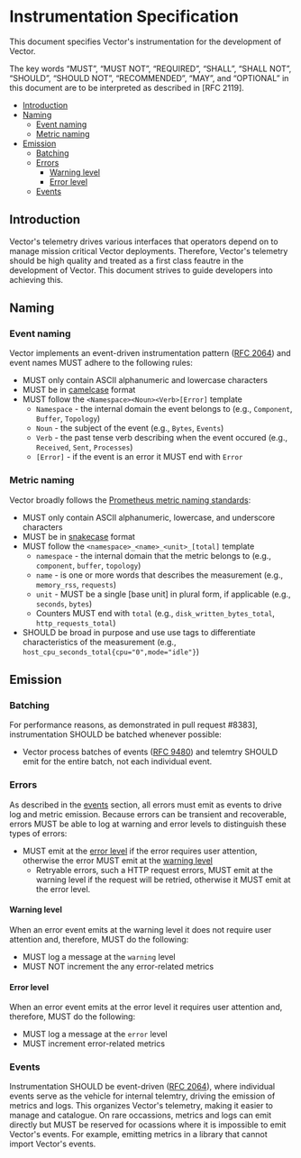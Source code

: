 # Instrumentation Specification

This document specifies Vector's instrumentation for the development of Vector.

The key words “MUST”, “MUST NOT”, “REQUIRED”, “SHALL”, “SHALL NOT”, “SHOULD”,
“SHOULD NOT”, “RECOMMENDED”, “MAY”, and “OPTIONAL” in this document are to be
interpreted as described in [RFC 2119].

<!-- MarkdownTOC autolink="true" style="ordered" indent="   " -->

- [Introduction](#introduction)
- [Naming](#naming)
  - [Event naming](#event-naming)
  - [Metric naming](#metric-naming)
- [Emission](#emission)
  - [Batching](#batching)
  - [Errors](#errors)
    - [Warning level](#warning-level)
    - [Error level](#error-level)
  - [Events](#events)

<!-- /MarkdownTOC -->

## Introduction

Vector's telemetry drives various interfaces that operators depend on to manage
mission critical Vector deployments. Therefore, Vector's telemetry should be
high quality and treated as a first class feautre in the development of Vector.
This document strives to guide developers into achieving this.

## Naming

### Event naming

Vector implements an event-driven instrumentation pattern ([RFC 2064]) and
event names MUST adhere to the following rules:

* MUST only contain ASCII alphanumeric and lowercase characters
* MUST be in [camelcase] format
* MUST follow the `<Namespace><Noun><Verb>[Error]` template
  * `Namespace` - the internal domain the event belongs to (e.g., `Component`, `Buffer`, `Topology`)
  * `Noun` - the subject of the event (e.g., `Bytes`, `Events`)
  * `Verb` - the past tense verb describing when the event occured (e.g., `Received`, `Sent`, `Processes`)
  * `[Error]` - if the event is an error it MUST end with `Error`

### Metric naming

Vector broadly follows the [Prometheus metric naming standards]:

* MUST only contain ASCII alphanumeric, lowercase, and underscore characters
* MUST be in [snakecase] format
* MUST follow the `<namespace>_<name>_<unit>_[total]` template
  * `namespace` - the internal domain that the metric belongs to (e.g., `component`, `buffer`, `topology`)
  * `name` - is one or more words that describes the measurement (e.g., `memory_rss`, `requests`)
  * `unit` - MUST be a single [base unit] in plural form, if applicable (e.g., `seconds`, `bytes`)
  * Counters MUST end with `total` (e.g., `disk_written_bytes_total`, `http_requests_total`)
* SHOULD be broad in purpose and use use tags to differentiate characteristics of the measurement (e.g., `host_cpu_seconds_total{cpu="0",mode="idle"}`)

## Emission

### Batching

For performance reasons, as demonstrated in pull request #8383],
instrumentation SHOULD be batched whenever possible:

* Vector process batches of events ([RFC 9480]) and telemtry SHOULD emit for
  the entire batch, not each individual event.

### Errors

As described in the [events](#events) section, all errors must emit as events
to drive log and metric emission. Because errors can be transient and
recoverable, errors MUST be able to log at warning and error levels to
distinguish these types of errors:

* MUST emit at the [error level](#error-level) if the error requires user
  attention, otherwise the error MUST emit at the [warning level](#warning-level)
  * Retryable errors, such a HTTP request errors, MUST emit at the warning
    level if the request will be retried, otherwise it MUST emit at the error
    level.

#### Warning level

When an error event emits at the warning level it does not require user
attention and, therefore, MUST do the following:

* MUST log a message at the `warning` level
* MUST NOT increment the any error-related metrics

#### Error level

When an error event emits at the error level it requires user attention and,
therefore, MUST do the following:

* MUST log a message at the `error` level
* MUST increment error-related metrics

### Events

Instrumentation SHOULD be event-driven ([RFC 2064]), where individual events
serve as the vehicle for internal telemtry, driving the emission of metrics
and logs. This organizes Vector's telemetry, making it easier to manage and 
catalogue. On rare occassions, metrics and logs can emit directly but MUST be
reserved for ocassions where it is impossible to emit Vector's events. For
example, emitting metrics in a library that cannot import Vector's events.

[camelcase]: https://en.wikipedia.org/wiki/Camel_case
[Prometheus metric naming standards]: https://prometheus.io/docs/practices/naming/
[Pull request #8383]: https://github.com/vectordotdev/vector/pull/8383/
[RFC 2064]: https://github.com/vectordotdev/vector/blob/master/rfcs/2020-03-17-2064-event-driven-observability.md
[RFC 9480]: https://github.com/vectordotdev/vector/blob/master/rfcs/2021-10-22-9480-processing-arrays-of-events.md
[single base unit]: https://en.wikipedia.org/wiki/SI_base_unit
[snakecase]: https://en.wikipedia.org/wiki/Snake_case
